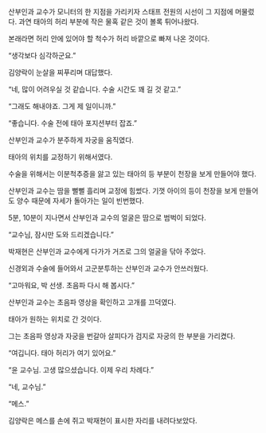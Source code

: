 산부인과 교수가 모니터의 한 지점을 가리키자 스태프 전원의 시선이 그 지점에 머물렀다. 과연 태아의 허리 부분에 작은 물혹 같은 것이 볼록 튀어나왔다.

본래라면 허리 안에 있어야 할 척수가 허리 바깥으로 빠져 나온 것이다.

“생각보다 심각하군요.”

김양락이 눈살을 찌푸리며 대답했다.

“네, 많이 어려우실 것 같습니다. 수술 시간도 꽤 길 것 같고.”

“그래도 해내야죠. 그게 제 일이니까.”

“좋습니다. 수술 전에 태아 포지션부터 잡죠.”

산부인과 교수가 분주하게 자궁을 움직였다.

태아의 위치를 교정하기 위해서였다.

수술을 위해서는 이분척추증을 앓고 있는 태아의 등 부분이 천장을 보게 만들어야 했다.

산부인과 교수는 땀을 뻘뻘 흘리며 교정에 힘썼다. 기껏 아이의 등이 천장을 보게 만들어도 양수 때문에 자세가 돌아가는 일이 빈번했다.

5분, 10분이 지나면서 산부인과 교수의 얼굴은 땀으로 범벅이 되었다.

“교수님, 잠시만 도와 드리겠습니다.”

박재현은 산부인과 교수에게 다가가 거즈로 그의 얼굴을 닦아 주었다.

신경외과 수술에 들어와서 고군분투하는 산부인과 교수가 안쓰러웠다.

“고마워요, 박 선생. 초음파 다시 해 봅시다.”

산부인과 교수는 초음파 영상을 확인하고 고개를 끄덕였다.

태아가 원하는 위치로 간 것이다.

그는 초음파 영상과 자궁을 번갈아 살피다가 검지로 자궁의 한 부분을 가리켰다.

“여깁니다. 태아 허리가 여기 있어요.”

“윤 교수님. 고생 많으셨습니다. 이제 우리 차례다.”

“네, 교수님.”

“메스.”

김양락은 메스를 손에 쥐고 박재현이 표시한 자리를 내려다보았다.